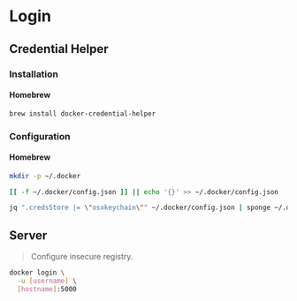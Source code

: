 # Login

## Credential Helper

### Installation

#### Homebrew

```sh
brew install docker-credential-helper
```

### Configuration

#### Homebrew

```sh
mkdir -p ~/.docker
```

```sh
[[ -f ~/.docker/config.json ]] || echo '{}' >> ~/.docker/config.json
```

```sh
jq ".credsStore |= \"osxkeychain\"" ~/.docker/config.json | sponge ~/.docker/config.json
```

## Server

> Configure insecure registry.

```sh
docker login \
  -u [username] \
  [hostname]:5000
```
